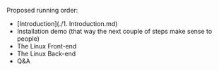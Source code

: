 Proposed running order:

* [Introduction](./1. Introduction.md)
* Installation demo (that way the next couple of steps make sense to people)
* The Linux Front-end
* The Linux Back-end
* Q&A
